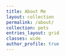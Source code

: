 ```yaml
---
title: About Me
layout: collection
permalink: /about/
collection: pets
entries_layout: grid
classes: wide
author_profile: true
---
```


